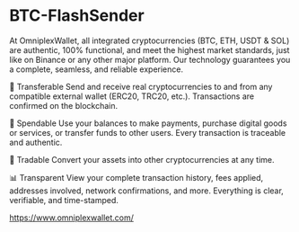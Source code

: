 # BTC-FlashSender
At OmniplexWallet, all integrated cryptocurrencies (BTC, ETH, USDT &amp; SOL) are authentic, 100% functional, and meet the highest market standards, just like on Binance or any other major platform. Our technology guarantees you a complete, seamless, and reliable experience.

🔄 Transferable
Send and receive real cryptocurrencies to and from any compatible external wallet (ERC20, TRC20, etc.). Transactions are confirmed on the blockchain.

💸 Spendable
Use your balances to make payments, purchase digital goods or services, or transfer funds to other users. Every transaction is traceable and authentic.

🔁 Tradable
Convert your assets into other cryptocurrencies at any time.

📊 Transparent
View your complete transaction history, fees applied, addresses involved, network confirmations, and more. Everything is clear, verifiable, and time-stamped.

https://www.omniplexwallet.com/
